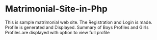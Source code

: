 # Matrimonial-Site-in-Php
This is sample matrimonial web site. The Registration and Login is made. Profile is generated and Displayed. Summary of Boys Profiles and Girls Profiles are displayed with option to view full profile
